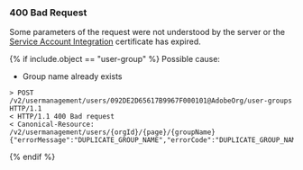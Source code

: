 ### <a name="{{ include.anchor }}" class="api-ref-subtitle">400 Bad Request</a>
Some parameters of the request were not understood by the server or the [Service Account Integration](https://adobe-apiplatform.github.io/umapi-documentation/en/getstarted.html) certificate has expired.

{% if include.object == "user-group" %}
Possible cause:
- Group name already exists

```
> POST /v2/usermanagement/users/092DE2D65617B9967F000101@AdobeOrg/user-groups HTTP/1.1
< HTTP/1.1 400 Bad request
< Canonical-Resource: /v2/usermanagement/users/{orgId}/{page}/{groupName}
{"errorMessage":"DUPLICATE_GROUP_NAME","errorCode":"DUPLICATE_GROUP_NAME"}
```
{% endif %}
